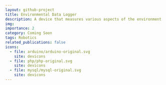 ```yaml
---
layout: github-project
title: Environmental Data Logger
description: A device that measures various aspects of the environment it is inside and stores it in an SQL server. Users can view a graph plotted of the data.
img:
importance: 2
category: Coming Soon
tags: Robotics
related_publications: false
icons:
  - file: arduino/arduino-original.svg
    site: devicons
  - file: php/php-original.svg
    site: devicons
  - file: mysql/mysql-original.svg
    site: devicons
---
```

